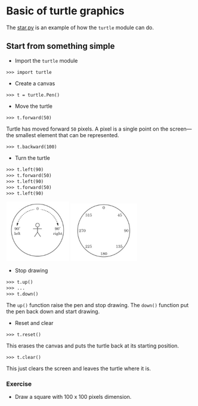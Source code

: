 # Basic of turtle graphics

The [star.py](star.py) is an example of how the `turtle` module can do.

## Start from something simple

- Import the `turtle` module

```text
>>> import turtle
```

- Create a canvas

```text
>>> t = turtle.Pen()
```

- Move the turtle

```text
>>> t.forward(50)
```

Turtle has moved forward `50` pixels. A pixel is a single point on the screen—the smallest element that can be represented.

```text
>>> t.backward(100)
``` 

- Turn the turtle

```text
>>> t.left(90)
>>> t.forward(50)
>>> t.left(90)
>>> t.forward(50)
>>> t.left(90)
```

![angle1](turtle_angle1.PNG)
![angle2](turtle_angle2.PNG)

- Stop drawing

```text
>>> t.up()
>>> ...
>>> t.down()
```

The `up()` function raise the pen and stop drawing.
The `down()` function put the pen back down and start drawing.

- Reset and clear

```text
>>> t.reset()
```
This erases the canvas and puts the turtle back at its starting position.

```text
>>> t.clear()
```
This just clears the screen and leaves the turtle where it is.


### Exercise

- Draw a square with 100 x 100 pixels dimension.